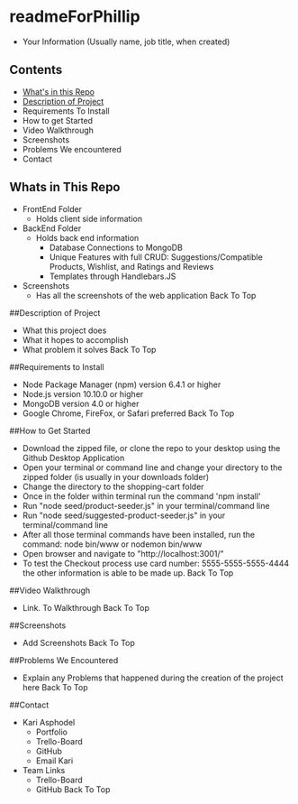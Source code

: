# readmeForPhillip
* Your Information (Usually name, job title, when created)

## Contents
* [What's in this Repo](#Whats-in-This-Repo)
* [Description of Project](#Description-Of-Project)
* Requirements To Install
* How to get Started
* Video Walkthrough
* Screenshots
* Problems We encountered
* Contact

## Whats in This Repo
* FrontEnd Folder
    * Holds client side information
* BackEnd Folder
    * Holds back end information
        * Database Connections to MongoDB
        * Unique Features with full CRUD: Suggestions/Compatible Products, Wishlist, and Ratings and Reviews
        * Templates through Handlebars.JS
* Screenshots
    * Has all the screenshots of the web application
Back To Top

##Description of Project
* What this project does
* What it hopes to accomplish
* What problem it solves
Back To Top

##Requirements to Install
* Node Package Manager (npm) version 6.4.1 or higher
* Node.js version 10.10.0 or higher
* MongoDB version 4.0 or higher
* Google Chrome, FireFox, or Safari preferred
Back To Top

##How to Get Started
* Download the zipped file, or clone the repo to your desktop using the Github Desktop Application
* Open your terminal or command line and change your directory to the zipped folder (is usually in your downloads folder)
* Change the directory to the shopping-cart folder
* Once in the folder within terminal run the command 'npm install'
* Run "node seed/product-seeder.js" in your terminal/command line
* Run "node seed/suggested-product-seeder.js" in your terminal/command line
* After all those terminal commands have been installed, run the command: node bin/www or nodemon bin/www
* Open browser and navigate to "http://localhost:3001/"
* To test the Checkout process use card number: 5555-5555-5555-4444 the other information is able to be made up.
Back To Top

##Video Walkthrough
* Link. To Walkthrough
Back To Top

##Screenshots
* Add Screenshots
Back To Top

##Problems We Encountered
* Explain any Problems that happened during the creation of the project here
Back To Top

##Contact
* Kari Asphodel
    * Portfolio
    * Trello-Board
    * GitHub
    * Email Kari
* Team Links
    * Trello-Board
    * GitHub
Back To Top